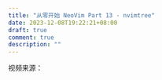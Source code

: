 ```yaml
---
title: "从零开始 NeoVim Part 13 - nvimtree"
date: 2023-12-08T19:22:21+08:00
draft: true
comment: true
description: ""
---
```




视频来源：
